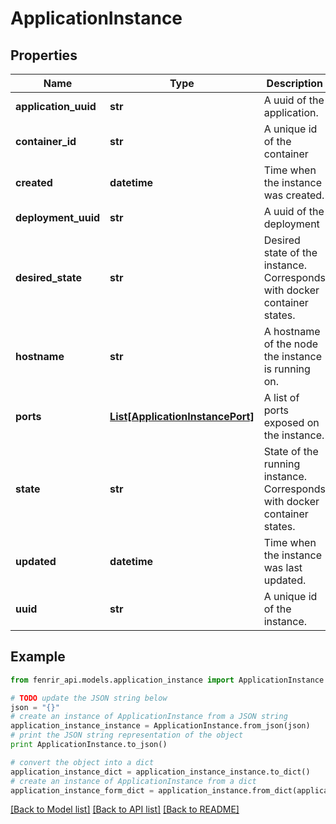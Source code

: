 # ApplicationInstance


## Properties

Name | Type | Description | Notes
------------ | ------------- | ------------- | -------------
**application_uuid** | **str** | A uuid of the application. | [optional] 
**container_id** | **str** | A unique id of the container | [optional] 
**created** | **datetime** | Time when the instance was created. | [optional] [readonly] 
**deployment_uuid** | **str** | A uuid of the deployment | [optional] 
**desired_state** | **str** | Desired state of the instance. Corresponds with docker container states. | [optional] 
**hostname** | **str** | A hostname of the node the instance is running on. | [optional] 
**ports** | [**List[ApplicationInstancePort]**](ApplicationInstancePort.md) | A list of ports exposed on the instance.  | [optional] 
**state** | **str** | State of the running instance. Corresponds with docker container states. | [optional] 
**updated** | **datetime** | Time when the instance was last updated. | [optional] [readonly] 
**uuid** | **str** | A unique id of the instance. | [optional] 

## Example

```python
from fenrir_api.models.application_instance import ApplicationInstance

# TODO update the JSON string below
json = "{}"
# create an instance of ApplicationInstance from a JSON string
application_instance_instance = ApplicationInstance.from_json(json)
# print the JSON string representation of the object
print ApplicationInstance.to_json()

# convert the object into a dict
application_instance_dict = application_instance_instance.to_dict()
# create an instance of ApplicationInstance from a dict
application_instance_form_dict = application_instance.from_dict(application_instance_dict)
```
[[Back to Model list]](../README.md#documentation-for-models) [[Back to API list]](../README.md#documentation-for-api-endpoints) [[Back to README]](../README.md)


